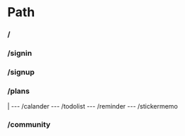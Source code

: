 # Path

### /
### /signin
### /signup
### /plans
 |
 --- /calander
 --- /todolist
 --- /reminder
 --- /stickermemo
### /community